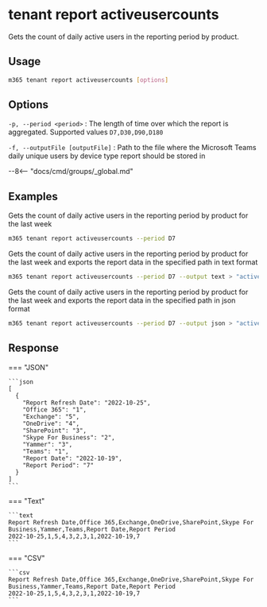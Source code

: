 # tenant report activeusercounts

Gets the count of daily active users in the reporting period by product.

## Usage

```sh
m365 tenant report activeusercounts [options]
```

## Options

`-p, --period <period>`
: The length of time over which the report is aggregated. Supported values `D7,D30,D90,D180`

`-f, --outputFile [outputFile]`
: Path to the file where the Microsoft Teams daily unique users by device type report should be stored in

--8<-- "docs/cmd/groups/_global.md"

## Examples

Gets the count of daily active users in the reporting period by product for the last week

```sh
m365 tenant report activeusercounts --period D7
```

Gets the count of daily active users in the reporting period by product for the last week and exports the report data in the specified path in text format

```sh
m365 tenant report activeusercounts --period D7 --output text > "activeusercounts.txt"
```

Gets the count of daily active users in the reporting period by product for the last week and exports the report data in the specified path in json format

```sh
m365 tenant report activeusercounts --period D7 --output json > "activeusercounts.json"
```

## Response

=== "JSON"

    ```json
    [
      {
        "Report Refresh Date": "2022-10-25",
        "Office 365": "1",
        "Exchange": "5",
        "OneDrive": "4",
        "SharePoint": "3",
        "Skype For Business": "2",
        "Yammer": "3",
        "Teams": "1",
        "Report Date": "2022-10-19",
        "Report Period": "7"
      }
    ]
    ```

=== "Text"

    ```text
    Report Refresh Date,Office 365,Exchange,OneDrive,SharePoint,Skype For Business,Yammer,Teams,Report Date,Report Period
    2022-10-25,1,5,4,3,2,3,1,2022-10-19,7
    ```

=== "CSV"

    ```csv
    Report Refresh Date,Office 365,Exchange,OneDrive,SharePoint,Skype For Business,Yammer,Teams,Report Date,Report Period
    2022-10-25,1,5,4,3,2,3,1,2022-10-19,7
    ```
